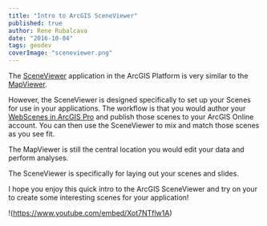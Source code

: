 ```yaml
---
title: "Intro to ArcGIS SceneViewer"
published: true
author: Rene Rubalcava
date: "2016-10-04"
tags: geodev
coverImage: "sceneviewer.png"
---
```


The [SceneViewer](https://www.arcgis.com/home/webscene/viewer.html) application in the ArcGIS Platform is very similar to the [MapViewer](http://www.arcgis.com/home/webmap/viewer.html).

However, the SceneViewer is designed specifically to set up your Scenes for use in your applications. The workflow is that you would author your [WebScenes in ArcGIS Pro](http://pro.arcgis.com/en/pro-app/help/mapping/map-authoring/author-a-web-scene.htm) and publish those scenes to your ArcGIS Online account. You can then use the SceneViewer to mix and match those scenes as you see fit.

The MapViewer is still the central location you would edit your data and perform analyses.

The SceneViewer is specifically for laying out your scenes and slides.

I hope you enjoy this quick intro to the ArcGIS SceneViewer and try on your to create some interesting scenes for your application!

!(https://www.youtube.com/embed/Xot7NTflw1A)
